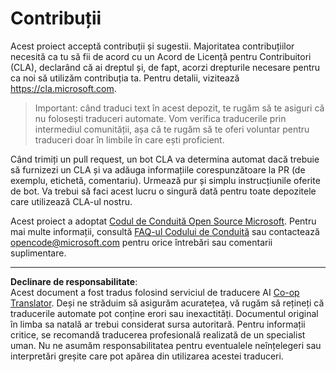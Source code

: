 <!--
CO_OP_TRANSLATOR_METADATA:
{
  "original_hash": "977ec5266dfd78ad1ce2bd8d46fccbda",
  "translation_date": "2025-09-05T15:05:37+00:00",
  "source_file": "CONTRIBUTING.md",
  "language_code": "ro"
}
-->
# Contribuții

Acest proiect acceptă contribuții și sugestii. Majoritatea contribuțiilor necesită ca tu să fii de acord cu un Acord de Licență pentru Contribuitori (CLA), declarând că ai dreptul și, de fapt, acorzi drepturile necesare pentru ca noi să utilizăm contribuția ta. Pentru detalii, vizitează https://cla.microsoft.com.

> Important: când traduci text în acest depozit, te rugăm să te asiguri că nu folosești traduceri automate. Vom verifica traducerile prin intermediul comunității, așa că te rugăm să te oferi voluntar pentru traduceri doar în limbile în care ești proficient.

Când trimiți un pull request, un bot CLA va determina automat dacă trebuie să furnizezi un CLA și va adăuga informațiile corespunzătoare la PR (de exemplu, etichetă, comentariu). Urmează pur și simplu instrucțiunile oferite de bot. Va trebui să faci acest lucru o singură dată pentru toate depozitele care utilizează CLA-ul nostru.

Acest proiect a adoptat [Codul de Conduită Open Source Microsoft](https://opensource.microsoft.com/codeofconduct/).
Pentru mai multe informații, consultă [FAQ-ul Codului de Conduită](https://opensource.microsoft.com/codeofconduct/faq/)
sau contactează [opencode@microsoft.com](mailto:opencode@microsoft.com) pentru orice întrebări sau comentarii suplimentare.

---

**Declinare de responsabilitate**:  
Acest document a fost tradus folosind serviciul de traducere AI [Co-op Translator](https://github.com/Azure/co-op-translator). Deși ne străduim să asigurăm acuratețea, vă rugăm să rețineți că traducerile automate pot conține erori sau inexactități. Documentul original în limba sa natală ar trebui considerat sursa autoritară. Pentru informații critice, se recomandă traducerea profesională realizată de un specialist uman. Nu ne asumăm responsabilitatea pentru eventualele neînțelegeri sau interpretări greșite care pot apărea din utilizarea acestei traduceri.